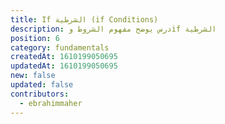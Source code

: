 ```yaml
---
title: If الشرطية (if Conditions)
description: درس يوضح مفهوم الشروط وif الشرطية
position: 6
category: fundamentals
createdAt: 1610199050695
updatedAt: 1610199050695
new: false
updated: false
contributors:
  - ebrahimmaher
---
```



